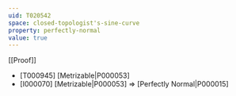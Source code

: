 ```yaml
---
uid: T020542
space: closed-topologist's-sine-curve
property: perfectly-normal
value: true
---
```

[[Proof]]

* [T000945] [Metrizable|P000053]
* [I000070] [Metrizable|P000053] => [Perfectly Normal|P000015]

